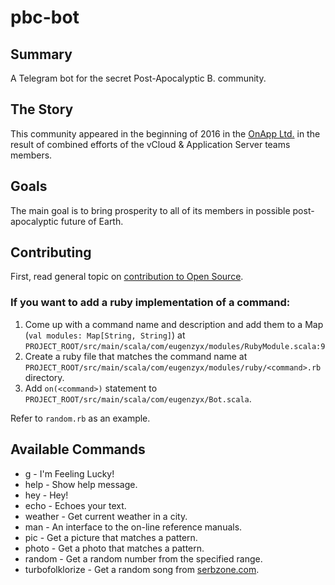 # pbc-bot

## Summary

A Telegram bot for the secret Post-Apocalyptic B. community.

## The Story

This community appeared in the beginning of 2016 in the [OnApp Ltd.](http://www.onapp.com) in the result of combined efforts of the vCloud & Application Server teams members.

## Goals

The main goal is to bring prosperity to all of its members in possible post-apocalyptic future of Earth.

## Contributing

First, read general topic on [contribution to Open Source](https://guides.github.com/activities/contributing-to-open-source/#contributing).

### If you want to add a ruby implementation of a command:

1. Come up with a command name and description and add them to a Map (`val modules: Map[String, String]`) at `PROJECT_ROOT/src/main/scala/com/eugenzyx/modules/RubyModule.scala:9`
2. Create a ruby file that matches the command name at `PROJECT_ROOT/src/main/scala/com/eugenzyx/modules/ruby/<command>.rb` directory.
3. Add `on(<command>)` statement to `PROJECT_ROOT/src/main/scala/com/eugenzyx/Bot.scala`.

Refer to `random.rb` as an example.

## Available Commands

- g - I'm Feeling Lucky!
- help - Show help message.
- hey - Hey!
- echo - Echoes your text.
- weather - Get current weather in a city.
- man - An interface to the on-line reference manuals.
- pic - Get a picture that matches a pattern.
- photo - Get a photo that matches a pattern.
- random - Get a random number from the specified range.
- turbofolklorize - Get a random song from [serbzone.com](http://serbzone.com).

